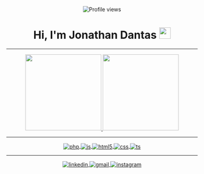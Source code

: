 <p align="center"> <img src="https://komarev.com/ghpvc/?username=JonathanDantasADS&color=yellow" alt="Profile views" /> </p>

<h1 align="center">Hi, I'm Jonathan Dantas <img src="https://raw.githubusercontent.com/kaueMarques/kaueMarques/master/hi.gif" width="30px"></h1>

 <hr/>
<div style="display: inline_block" align="center">
  <a href="https://github.com/JonathanDantasADS">
  <img height="200em" src="https://github-readme-stats.vercel.app/api?username=JonathanDantasADS&show_icons=true&theme=github_dark&include_all_commits=true&count_private=true"/>
  <img height="200em" src="https://github-readme-stats.vercel.app/api/top-langs/?username=JonathanDantasADS&layout=compact&langs_count=7&theme=github_dark"/>
</div>

<hr/>
<div style="display: inline_block" align="center">
  <img align="center" alt="php" src="https://img.shields.io/badge/PHP-777BB4?style=for-the-badge&logo=php&logoColor=white" />
  <img align="center" alt="js" src="https://img.shields.io/badge/JavaScript-F7DF1E?style=for-the-badge&logo=javascript&logoColor=black" />
  <img align="center" alt="html5" src="https://img.shields.io/badge/HTML5-E34F26?style=for-the-badge&logo=html5&logoColor=white" />
  <img align="center" alt="css" src="https://img.shields.io/badge/CSS3-1572B6?style=for-the-badge&logo=css3&logoColor=white" />
  <img align="center" alt="ts" src="https://img.shields.io/badge/TypeScript-007ACC?style=for-the-badge&logo=typescript&logoColor=white" />
</div>
  <hr/>
  
<p style="display: inline_block" align="center">
  <a href="https://linkedin.com/in/jonathan-dantas-0838a4113" target="_blank">
    <img align="center" src="https://img.shields.io/badge/-_jonathandantas-05122A?style=flat&color=blue&logo=linkedin" alt="linkedin"/>
  </a>
  <a href = "mailto:jonathandantasads@gmail.com" target="_blank">
   <img align="center" src="https://img.shields.io/badge/-_jonathandantas-05122A?style=flat&color=white&logo=gmail" alt="gmail"/>
  </a>
  <a href="https://instagram.com/_jonathandantas" target="_blank">
   <img align="center" src="https://img.shields.io/badge/-_jonathandantas-05122A?style=flat&color=1C1C1C&logo=instagram" alt="instagram"/>
  </a>
</p>
